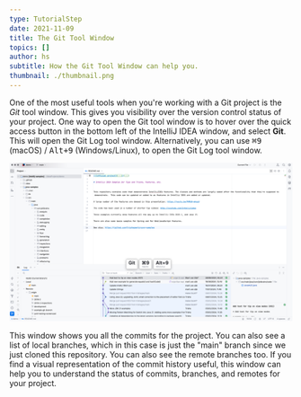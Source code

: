 ```yaml
---
type: TutorialStep
date: 2021-11-09
title: The Git Tool Window
topics: []
author: hs
subtitle: How the Git Tool Window can help you.
thumbnail: ./thumbnail.png
---
```


One of the most useful tools when you're working with a Git project is the _Git_ tool window. This gives you visibility over the version control status of your project. One way to open the Git tool window is to hover over the quick access button in the bottom left of the IntelliJ IDEA window, and select **Git**. This will open the Git Log tool window. Alternatively, you can use <kbd>⌘9</kbd> (macOS) / <kbd>Alt+9</kbd> (Windows/Linux), to open the Git Log tool window.

![Git Log Tool Window](git-log-tool-window.png)

This window shows you all the commits for the project. You can also see a list of local branches, which in this case is just the "main" branch since we just cloned this repository. You can also see the remote branches too. If you find a visual representation of the commit history useful, this window can help you to understand the status of commits, branches, and remotes for your project.
